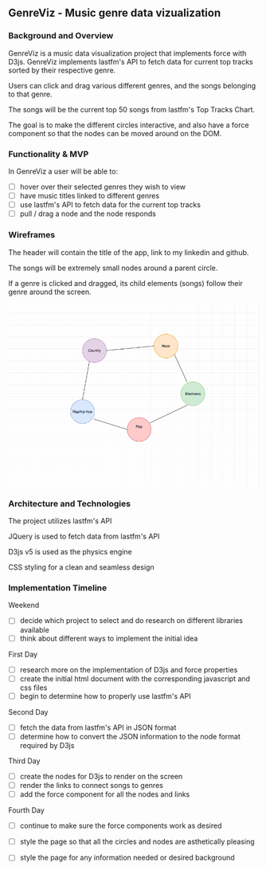 ## GenreViz - Music genre data vizualization 

### Background and Overview

GenreViz is a music data visualization project that implements force with D3js. GenreViz implements lastfm's API to fetch data for current top tracks sorted by their respective genre.

Users can click and drag various different genres, and the songs belonging to that genre. 

The songs will be the current top 50 songs from lastfm's Top Tracks Chart. 

The goal is to make the different circles interactive, and also have a force component so that the nodes can be moved around on the DOM.

### Functionality & MVP  

In GenreViz a user will be able to:

- [ ] hover over their selected genres they wish to view
- [ ] have music titles linked to different genres
- [ ] use lastfm's API to fetch data for the current top tracks
- [ ] pull / drag a node and the node responds 

### Wireframes 

The header will contain the title of the app, link to my linkedin and github. 

The songs will be extremely small nodes around a parent circle. 

If a genre is clicked and dragged, its child elements (songs) follow their genre around the screen.  

![wireframe](genre-wiz-wireframe1.png)

### Architecture and Technologies

The project utilizes lastfm's API

JQuery is used to fetch data from lastfm's API

D3js v5 is used as the physics engine

CSS styling for a clean and seamless design 

### Implementation Timeline

Weekend 
- [ ] decide which project to select and do research on different libraries available 
- [ ] think about different ways to implement the initial idea

First Day 
- [ ] research more on the implementation of D3js and force properties
- [ ] create the initial html document with the corresponding javascript and css files 
- [ ] begin to determine how to properly use lastfm's API

Second Day 
- [ ] fetch the data from lastfm's API in JSON format
- [ ] determine how to convert the JSON information to the node format required by D3js

Third Day 
- [ ] create the nodes for D3js to render on the screen
- [ ] render the links to connect songs to genres
- [ ] add the force component for all the nodes and links

Fourth Day
- [ ] continue to make sure the force components work as desired
- [ ] style the page so that all the circles and nodes are asthetically pleasing 
- [ ] style the page for any information needed or desired background 

